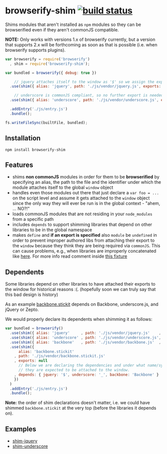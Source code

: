 # browserify-shim [![build status](https://secure.travis-ci.org/thlorenz/browserify-shim.png)](http://travis-ci.org/thlorenz/browserify-shim)

Shims modules that aren't installed as `npm` modules so they can be browserified even if they aren't commonJS
compatible.

**NOTE:** Only works with versions 1.x of browserify currently, but a version that supports 2.x will be forthcoming as soon as that is possible
(i.e. when browserify supports plugins).
```js
var browserify = require('browserify')
  , shim = require('browserify-shim');

var bundled = browserify({ debug: true })

    // jquery attaches itself to the window as '$' so we assign the exports accordingly
  .use(shim({ alias: 'jquery', path: './js/vendor/jquery.js', exports: '$' }))

    // underscore is commonJS compliant, so no further export is needed which we specify by assigning exports 'null'
  .use(shim({ alias: 'underscore', path: './js/vendor/underscore.js', exports: null }))

  .addEntry('./js/entry.js')
  .bundle();

fs.writeFileSync(builtFile, bundled);
```

## Installation

    npm install browserify-shim

## Features

- shims **non commonJS** modules in order for them to be **browserified** by specifying an alias, the path to the file and
  the identifier under which the module attaches itself to the global `window` object
- handles even those modules out there that just declare a `var foo = ...` on the script level and assume it gets attached to the
  `window` object since the only way they will ever be run is in the global context - "ahem, ... NO?!"
- loads commonJS modules that are not residing in your `node_modules` from a specific path
- includes `depends` to support shimming libraries that depend on other libraries to be in the global namespace
- makes `define` and **if an export is specified** also `module` be `undefined` in order to prevent improper authored
  libs from attaching their export to the `window` because they think they are being required via `commonJS`. This can cause problems,
  e.g., when libraries are improperly concatenated like
  [here](https://github.com/mhemesath/r2d3/blob/918bd076e4f980722438b2594d1eba53a522ce75/r2d3.v2.js#L222). For more info
  read comment inside [this
  fixture](https://github.com/thlorenz/browserify-shim/blob/master/test/fixtures/shims/lib-with-exports-define-global-problem.js)

## Dependents

Some libraries depend on other libraries to have attached their exports to the window for historical reasons :(.
(hopefully soon we can truly say that this bad design is history)

As an example [backbone.stickit](http://nytimes.github.com/backbone.stickit/) depends on Backbone, underscore.js,
and jQuery or Zepto.

We would properly declare its dependents when shimming it as follows:

```js
var bundled = browserify()
  .use(shim({ alias: 'jquery'     , path: './js/vendor/jquery.js'    ,  exports: '$' }))
  .use(shim({ alias: 'underscore' , path: './js/vendor/underscore.js',  exports: null }))
  .use(shim({ alias: 'backbone'   , path: './js/vendor/backbone.js'  ,  exports: null }))
  .use(shim({
      alias: 'backbone.stickit'
    , path: './js/vendor/backbone.stickit.js'
    , exports: null
      // Below we are declaring the dependencies and under what name/symbol 
      // they are expected to be attached to the window.
    , depends: { jquery: '$', underscore: '_', backbone: 'Backbone' }  
    })
  )
  .addEntry('./js/entry.js')
  .bundle();
```

**Note:** the order of shim declarations doesn't matter, i.e. we could have shimmed `backbone.stickit` at the very top
(before the libraries it depends on).

## Examples

- [shim-jquery](https://github.com/thlorenz/browserify-shim/tree/master/examples/shim-jquery)
- [shim-underscore](https://github.com/thlorenz/browserify-shim/tree/master/examples/shim-underscore)

